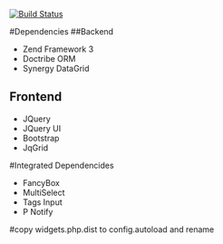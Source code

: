 [![Build Status](https://travis-ci.org/odiaseo/pagebuilder.svg?branch=master)](https://travis-ci.org/odiaseo/pagebuilder)

#Dependencies
##Backend
+ Zend Framework 3
+ Doctribe ORM
+ Synergy DataGrid

## Frontend
+ JQuery
+ JQuery UI
+ Bootstrap
+ JqGrid

#Integrated Dependencides
+ FancyBox
+ MultiSelect
+ Tags Input
+ P Notify

#copy widgets.php.dist to config.autoload and rename
